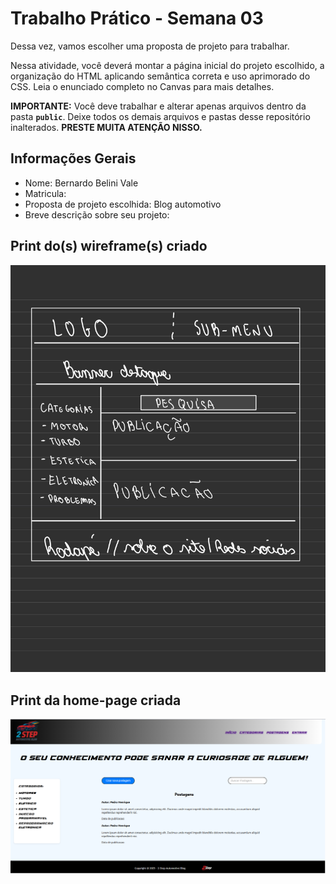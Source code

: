 # Trabalho Prático - Semana 03

Dessa vez, vamos escolher uma proposta de projeto para trabalhar.

Nessa atividade, você deverá montar a página inicial do projeto escolhido, a organização do HTML aplicando semântica correta e uso aprimorado do CSS. Leia o enunciado completo no Canvas para mais detalhes.

**IMPORTANTE:** Você deve trabalhar e alterar apenas arquivos dentro da pasta **`public`**. Deixe todos os demais arquivos e pastas desse repositório inalterados. **PRESTE MUITA ATENÇÃO NISSO.**

## Informações Gerais

- Nome: Bernardo Belini Vale
- Matricula: 
- Proposta de projeto escolhida: Blog automotivo
- Breve descrição sobre seu projeto:


## Print do(s) wireframe(s) criado

![wireframe](public/wireframe.jpg)


## Print da home-page criada

![site pronto](<public/imagens/Site pronto.png>)
